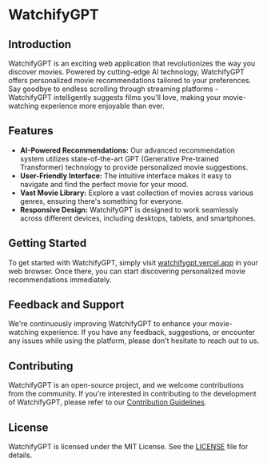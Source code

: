 # WatchifyGPT

## Introduction

WatchifyGPT is an exciting web application that revolutionizes the way you discover movies. Powered by cutting-edge AI technology, WatchifyGPT offers personalized movie recommendations tailored to your preferences. Say goodbye to endless scrolling through streaming platforms - WatchifyGPT intelligently suggests films you'll love, making your movie-watching experience more enjoyable than ever.

## Features

- **AI-Powered Recommendations:** Our advanced recommendation system utilizes state-of-the-art GPT (Generative Pre-trained Transformer) technology to provide personalized movie suggestions.
- **User-Friendly Interface:** The intuitive interface makes it easy to navigate and find the perfect movie for your mood.
- **Vast Movie Library:** Explore a vast collection of movies across various genres, ensuring there's something for everyone.
- **Responsive Design:** WatchifyGPT is designed to work seamlessly across different devices, including desktops, tablets, and smartphones.

## Getting Started

To get started with WatchifyGPT, simply visit [watchifygpt.vercel.app](https://watchifygpt.vercel.app/) in your web browser. Once there, you can start discovering personalized movie recommendations immediately.

## Feedback and Support

We're continuously improving WatchifyGPT to enhance your movie-watching experience. If you have any feedback, suggestions, or encounter any issues while using the platform, please don't hesitate to reach out to us.

## Contributing

WatchifyGPT is an open-source project, and we welcome contributions from the community. If you're interested in contributing to the development of WatchifyGPT, please refer to our [Contribution Guidelines](CONTRIBUTING.md).

## License

WatchifyGPT is licensed under the MIT License. See the [LICENSE](LICENSE) file for details.

